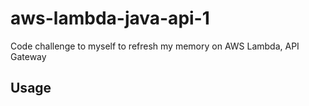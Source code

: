 # aws-lambda-java-api-1

Code challenge to myself to refresh my memory on AWS Lambda, API Gateway

## Usage

<tbd>
